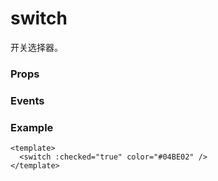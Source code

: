 # switch

开关选择器。

### Props

<Props :data="props" />

### Events

<Events :data="events" />

### Example

```vue
<template>
  <switch :checked="true" color="#04BE02" />
</template>
```

<script setup>
const props = [
    {
        name: "checked", 
        type: "boolean",
        default: "false",
        required: false, 
        desc:"是否选中（支持 v-model:checked）"
    },
    {
        name: "disabled", 
        type:"boolean",
        default: "false",
        required: false, 
        desc:"是否禁用"
    },
    {
        name: "type", 
        type:"string",
        default: "switch",
        required: false, 
        desc:"样式，有效值：switch, checkbox"
    },
    {
        name: "color", 
        type:"color",
        default: "#1989fa",
        required: false, 
        desc:"switch 选中时的颜色"
    },
]

const events = [
    {
        name: "change", 
        desc: "点击导致 checked 改变时会触发 change 事件", 
        event:"{ value: boolean }"
    },
]
</script>
